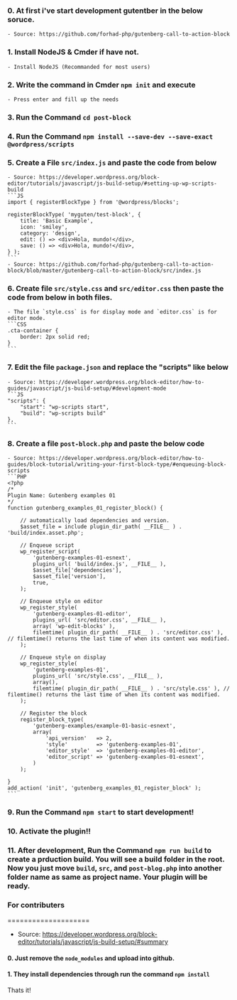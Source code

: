 ### 0. At first i've start development gutentber in the below soruce. 
	- Source: https://github.com/forhad-php/gutenberg-call-to-action-block
### 1. Install NodeJS & Cmder if have not.
	- Install NodeJS (Recommanded for most users)
### 2. Write the command in Cmder `npm init` and execute
	- Press enter and fill up the needs
### 3. Run the Command `cd post-block`
### 4. Run the Command `npm install --save-dev --save-exact @wordpress/scripts`
### 5. Create a File `src/index.js` and paste the code from below
	- Source: https://developer.wordpress.org/block-editor/tutorials/javascript/js-build-setup/#setting-up-wp-scripts-build
	```JS
	import { registerBlockType } from '@wordpress/blocks';
 
	registerBlockType( 'myguten/test-block', {
		title: 'Basic Example',
		icon: 'smiley',
		category: 'design',
		edit: () => <div>Hola, mundo!</div>,
		save: () => <div>Hola, mundo!</div>,
	} );
	```
	- Source: https://github.com/forhad-php/gutenberg-call-to-action-block/blob/master/gutenberg-call-to-action-block/src/index.js
### 6. Create file `src/style.css` and `src/editor.css` then paste the code from below in both files.
	- The file `style.css` is for display mode and `editor.css` is for editor mode.
	```CSS
	.cta-container {
		border: 2px solid red;
	}
	```
### 7. Edit the file `package.json` and replace the "scripts" like below
	- Source: https://developer.wordpress.org/block-editor/how-to-guides/javascript/js-build-setup/#development-mode
	```JS
	"scripts": {
		"start": "wp-scripts start",
		"build": "wp-scripts build"
  	},
	```
### 8. Create a file `post-block.php` and paste the below code
	- Source: https://developer.wordpress.org/block-editor/how-to-guides/block-tutorial/writing-your-first-block-type/#enqueuing-block-scripts
	```PHP
	<?php
	/*
	Plugin Name: Gutenberg examples 01
	*/
	function gutenberg_examples_01_register_block() {

		// automatically load dependencies and version.
		$asset_file = include plugin_dir_path( __FILE__ ) . 'build/index.asset.php';

		// Enqueue script
		wp_register_script(
			'gutenberg-examples-01-esnext',
			plugins_url( 'build/index.js', __FILE__ ),
			$asset_file['dependencies'],
			$asset_file['version'],
			true,
		);

		// Enqueue style on editor
		wp_register_style(
			'gutenberg-examples-01-editor',
			plugins_url( 'src/editor.css', __FILE__ ),
			array( 'wp-edit-blocks' ),
			filemtime( plugin_dir_path( __FILE__ ) . 'src/editor.css' ), // filemtime() returns the last time of when its content was modified.
		);

		// Enqueue style on display
		wp_register_style(
			'gutenberg-examples-01',
			plugins_url( 'src/style.css', __FILE__ ),
			array(),
			filemtime( plugin_dir_path( __FILE__ ) . 'src/style.css' ), // filemtime() returns the last time of when its content was modified.
		);

		// Register the block 
		register_block_type(
			'gutenberg-examples/example-01-basic-esnext',
			array(
				'api_version'   => 2,
				'style'         => 'gutenberg-examples-01',
				'editor_style'  => 'gutenberg-examples-01-editor',
				'editor_script' => 'gutenberg-examples-01-esnext',
			)
		);

	}
	add_action( 'init', 'gutenberg_examples_01_register_block' );
	```
### 9. Run the Command `npm start` to start development!
### 10. Activate the plugin!!
### 11. After development, Run the Command `npm run build` to create a prduction build. You will see a build folder in the root. Now you just move `build`, `src`, and `post-blog.php` into another folder name as same as project name. Your plugin will be ready.



### For contributers
====================
- Source: https://developer.wordpress.org/block-editor/tutorials/javascript/js-build-setup/#summary
#### 0. Just remove the `node_modules` and upload into github.
#### 1. They install dependencies through run the command `npm install`
Thats it!
